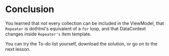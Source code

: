 ﻿---
Title: Conclusion
EmbeddedView:
    Path: /resources/030_todolist/solution/ToDoList/Views/ToDo.dothtml
    Dependencies:
        - /resources/030_todolist/solution/ToDoList/ViewModels/ToDoViewModel.cs
Solution: /resources/030_todolist/solution
---

# Conclusion

You learned that not every collection can be included in the ViewModel, that `Repeater` is dothtml's equivalent of a `for` loop, and that DataContext changes inside `Repeater's` item template.

You can try the To-do list yourself, download the solution, or go on to the next lesson.